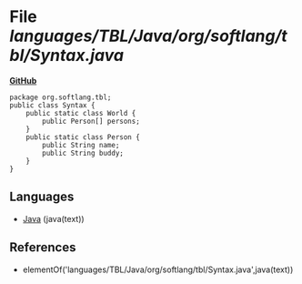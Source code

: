 # File _languages/TBL/Java/org/softlang/tbl/Syntax.java_
**[GitHub](https://github.com/softlang/yas/blob/master/languages/TBL/Java/org/softlang/tbl/Syntax.java)**
```
package org.softlang.tbl;
public class Syntax {
    public static class World {
        public Person[] persons;
    }
    public static class Person {
        public String name;
        public String buddy;
    }
}
```

## Languages
* [Java](../languages/Java.md) (java(text))

## References
* elementOf('languages/TBL/Java/org/softlang/tbl/Syntax.java',java(text))
